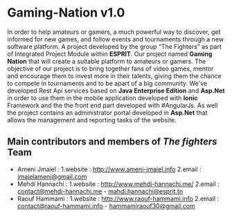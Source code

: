 # Gaming-Nation v1.0
In order to help amateurs or gamers, a much powerful way to discover, get informed for new games, and follow events and tournaments through a new software platform. A project developed by the group “The Fighters” as part of Integrated Project Module within **ESPRIT**. Our project named **Gaming Nation** that will create a suitable platform to amateurs or gamers. The objective of our project is to bring together fans of video games, mentor and encourage them to invest more in their talents, giving them the chance to compete in tournaments and to be apart of a big community. We've developed Rest Api services based on **Java Enterprise Edition** and **Asp.Net** in order to use them in the mobile application developed with **Ionic** Framework and the the front end part developed with #AngularJs. As well the project contains an administrator portal developed in **Asp.Net** that allows the management and reporting tasks of the website.
## Main contributors and members of _The fighters_ Team
* Ameni Jmaiel : 
  1.website : http://www.ameni-jmaiel.info
  2.email :   jmaielameni@gmail.com
* Mehdi Hannachi : 
  1.website : http://www.mehdi-hannachi.me/
  2.email :   contact@mehdi-hannachi.me - mahdi.hannachi@esprit.tn
* Raouf Hammami : 
  1.website : http://www.raouf-hammami.info 
  2.email :   contact@raouf-hammami.info - hammamiraouf30@gmail.com
   
